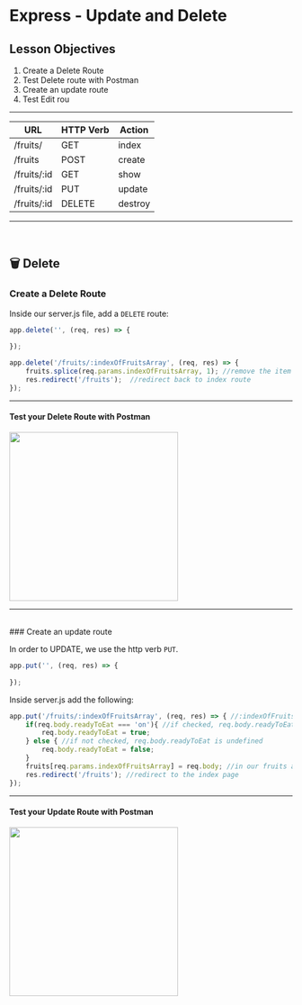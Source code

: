 # Express - Update and Delete

## Lesson Objectives

1. Create a Delete Route
1. Test Delete route with Postman
1. Create an update route
1. Test Edit rou

<hr>

| **URL** | **HTTP Verb** |  **Action**|
|------------|-------------|------------|
| /fruits/         | GET       | index  
| /fruits          | POST      | create   
| /fruits/:id      | GET       | show       
| /fruits/:id      | PUT | update    
| /fruits/:id      | DELETE    | destroy  

<hr>
<br>

## 🗑️ Delete

### Create a Delete Route

Inside our server.js file, add a `DELETE` route:

```js
app.delete('', (req, res) => {
	
});
```

```javascript
app.delete('/fruits/:indexOfFruitsArray', (req, res) => {
	fruits.splice(req.params.indexOfFruitsArray, 1); //remove the item from the array
	res.redirect('/fruits');  //redirect back to index route
});
```

<hr>

#### Test your Delete Route with Postman
<img src="https://miro.medium.com/max/516/1*MP7BSXKJrQzCz_aI2zJr-g.png" width="300px" >

<hr>
<br>
### Create an update route

In order to UPDATE, we use the http verb `PUT`.


```js
app.put('', (req, res) => {
	
});
```


Inside server.js add the following:

```javascript
app.put('/fruits/:indexOfFruitsArray', (req, res) => { //:indexOfFruitsArray is the index of our fruits array that we want to change
    if(req.body.readyToEat === 'on'){ //if checked, req.body.readyToEat is set to 'on'
        req.body.readyToEat = true;
    } else { //if not checked, req.body.readyToEat is undefined
        req.body.readyToEat = false;
    }
	fruits[req.params.indexOfFruitsArray] = req.body; //in our fruits array, find the index that is specified in the url (:indexOfFruitsArray).  Set that element to the value of req.body (the input data)
	res.redirect('/fruits'); //redirect to the index page
});
```

<hr>

#### Test your Update Route with Postman
<img src="https://miro.medium.com/max/516/1*MP7BSXKJrQzCz_aI2zJr-g.png" width="300px" >

